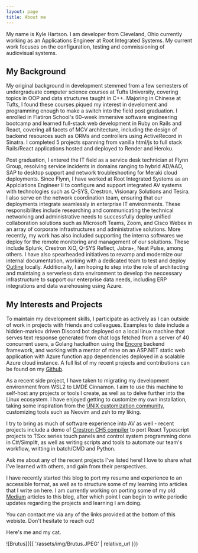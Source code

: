 ```yaml
---
layout: page
title: About me
---
```

My name is Kyle Hartson. I am developer from Cleveland, Ohio currently working as an Applications Engineer at Root Integrated Systems. My current work focuses on the configuration, testing and commissioning of audiovisual systems.

## My Background 

My original background in development stemmed from a few semesters of undergraduate computer science courses at Tufts University, covering topics in OOP and data structures taught in C++. Majoring in Chinese at Tufts, I found these courses piqued my interest in develoment and programming enough to make a switch into the field post graduation. I enrolled in Flatiron School's 60-week immersive software engineering bootcamp and learned full-stack web development in Ruby on Rails and React, covering all facets of MCV architecture, including the design of backend resources such as ORMs and controllers using ActiveRecord in Sinatra. I completed 5 projects spanning from vanilla html/js to full stack Rails/React applications hosted and deployed to Render and Heroku. 

Post graduation, I entered the IT field as a service desk technician at Flynn Group, resolving service incidents in domains ranging to hybrid AD/AAD, SAP to desktop support and network troubleshooting for Meraki cloud deployments. Since Flynn, I have worked at Root Integrated Systems as an Applciations Engineer II to configure and support integrated AV systems with technologies such as Q-SYS, Crestron, Visionary Solutions and Tesira. I also serve on the network coordination team, ensuring that our deployments integrate seamlessly in enterprise IT environments. These responsibilites include researching and communicating the technical networking and administrative needs to successfully deploy unified collaboration solutions such as Microsoft Teams, Zoom, and Cisco Webex in an array of corporate infrastructures and administrative solutions. More recently, my work has also included supporting the interna softwares we deploy for the remote monitoring and management of our soluitions. These include Splunk, Crestron XiO, Q-SYS Reflect, Jabra+, Neat Pulse, among others. I have also spearheaded initiatives to revamp and modernize our internal documentation, working with a dedicated team to test and deploy [Outline](https://www.getoutline.com/) locally. Additionally, I am hoping to step into the role of architecting and maintaing a serverless data environment to develop the neccessary infrastructure to support our enterprise data needs, including ERP integrations and data warehousing using Azure. 

## My Interests and Projects

To maintain my development skills, I participate as actively as I can outside of work in projects with friends and colleagues. Examples to date include a hidden-markov driven Discord bot deployed on a local linux machine that serves text response generated from chat logs fetched from a server of 40 concurrent users, a Golang hackathon using the [Encore](https://encore.dev/go) backend framework, and working with a mentor of mine on an ASP.NET static web application with Azure function app dependencies deployed in a scalable Azure cloud instance. A full list of my recent projects and contributions can be found on my [Github](htps://github.com/khartson). 

As a recent side project, I have taken to migrating my development environment from WSL2 to LMDE Cinnamon. I aim to use this machine to self-host any projects or tools I create, as well as to delve further into the Linux ecosystem. I have enjoyed getting to customize my own installation, taking some inspiration from the [UNIX customization community](https://www.reddit.com/r/unixporn/?rdt=56560), customizing tools such as Neovim and zsh to my liking. 

I try to bring as much of software experience into AV as well - recent projects include a demo of [Crestron CH5 compiler](https://www.reddit.com/r/unixporn/?rdt=56560) to port React Typescript projects to TSxx series touch panels and control system programming done in C#/Simpl#, as well as writing scripts and tools to automate our team's workflow, writting in batch/CMD and Python. 

Ask me about any of the recent projects I've listed here! I love to share what I've learned with others, and gain from their perspectives. 

I have recently started this blog to port my resume and experience to an accessible format, as well as to structure some of my learning into articles that I write on here. I am currently working on porting some of my old [Medium](https://medium.com/@khartson2017) articles to this blog, after which point I can begin to write periodic updates regarding the projects and learning I am doing. 

You can contact me via any of the links provided at the bottom of this webiste. Don't hesitate to reach out! 

Here's me and my cat. 

![Brutus]({{ '/assets/img/Brutus.JPEG' | relative_url }})

